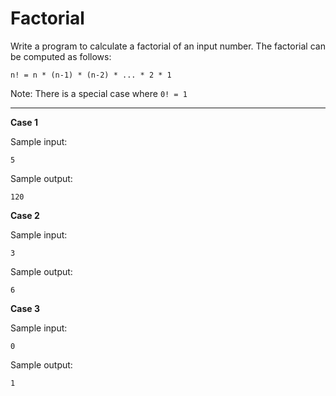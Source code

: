 # Factorial

Write a program to calculate a factorial of an input number. The factorial can be computed as follows:

```
n! = n * (n-1) * (n-2) * ... * 2 * 1
```

Note: There is a special case where `0! = 1`

<hr>

**Case 1**

Sample input:
```
5
```
Sample output:
```
120
```

**Case 2**

Sample input:
```
3
```
Sample output:
```
6
```

**Case 3**

Sample input:
```
0
```
Sample output:
```
1
```
